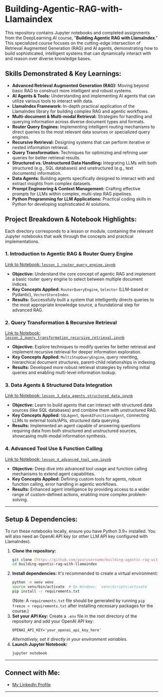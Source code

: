 # Building-Agentic-RAG-with-Llamaindex

This repository contains Jupyter notebooks and completed assignments from the DeepLearning.AI course, "**Building Agentic RAG with LlamaIndex**." This specialized course focuses on the cutting-edge intersection of Retrieval Augmented Generation (RAG) and AI agents, demonstrating how to build sophisticated, intelligent systems that can dynamically interact with and reason over diverse knowledge bases.

## Skills Demonstrated & Key Learnings:

* **Advanced Retrieval Augmented Generation (RAG):** Moving beyond basic RAG to construct more intelligent and robust systems.
* **AI Agents & Tools:** Understanding and implementing AI agents that can utilize various tools to interact with data.
* **LlamaIndex Framework:** In-depth practical application of the LlamaIndex library for building complex RAG and agentic workflows.
* **Multi-document & Multi-modal Retrieval:** Strategies for handling and querying information across diverse document types and formats.
* **Router Query Engines:** Implementing intelligent routing mechanisms to direct queries to the most relevant data sources or specialized query engines.
* **Recursive Retrieval:** Designing systems that can perform iterative or nested information retrieval.
* **Query Transformation:** Techniques for optimizing and refining user queries for better retrieval results.
* **Structured vs. Unstructured Data Handling:** Integrating LLMs with both structured (e.g., SQL databases) and unstructured (e.g., text documents) information.
* **Data Agents:** Building agents specifically designed to interact with and extract insights from complex datasets.
* **Prompt Engineering & Context Management:** Crafting effective prompts for LLMs within complex, multi-step RAG pipelines.
* **Python Programming for LLM Applications:** Practical coding skills in Python for developing sophisticated AI solutions.

## Project Breakdown & Notebook Highlights:

Each directory corresponds to a lesson or module, containing the relevant Jupyter notebooks that walk through the concepts and practical implementations.

### 1. Introduction to Agentic RAG & Router Query Engine
[Link to Notebook: `lesson_1_router_query_engine.ipynb`](lesson_1_router_query_engine/lesson_1_router_query_engine.ipynb)
* **Objective:** Understand the core concept of agentic RAG and implement a basic router query engine to select between multiple document indices.
* **Key Concepts Applied:** `RouterQueryEngine`, `Selector` (LLM-based or Pydantic), `VectorStoreIndex`.
* **Results:** Successfully built a system that intelligently directs queries to the most appropriate knowledge source, a foundational step for advanced RAG.

### 2. Query Transformation & Recursive Retrieval
[Link to Notebook: `lesson_2_query_transformation_recursive_retrieval.ipynb`](lesson_2_query_transformation_recursive_retrieval/lesson_2_query_transformation_recursive_retrieval.ipynb)
* **Objective:** Explore techniques to modify queries for better retrieval and implement recursive retrieval for deeper information exploration.
* **Key Concepts Applied:** `MultiStepQueryEngine`, query rewriting, hierarchical document structures, parent-child relationships in indexing.
* **Results:** Developed more robust retrieval strategies by refining initial queries and enabling multi-level information lookup.

### 3. Data Agents & Structured Data Integration
[Link to Notebook: `lesson_3_data_agents_structured_data.ipynb`](lesson_3_data_agents_structured_data/lesson_3_data_agents_structured_data.ipynb)
* **Objective:** Learn to build agents that can interact with structured data sources (like SQL databases) and combine them with unstructured RAG.
* **Key Concepts Applied:** `SQLAgent`, `OpenAIFunctionsAgent`, connecting LLMs to external tools/APIs, structured data querying.
* **Results:** Implemented an agent capable of answering questions requiring data from both structured and unstructured sources, showcasing multi-modal information synthesis.

### 4. Advanced Tool Use & Function Calling
[Link to Notebook: `lesson_4_advanced_tool_use.ipynb`](lesson_4_advanced_tool_use/lesson_4_advanced_tool_use.ipynb)
* **Objective:** Deep dive into advanced tool usage and function calling mechanisms to extend agent capabilities.
* **Key Concepts Applied:** Defining custom tools for agents, robust function calling, error handling in agentic workflows.
* **Results:** Enhanced agent intelligence by providing access to a wider range of custom-defined actions, enabling more complex problem-solving.

---

## Setup & Dependencies:

To run these notebooks locally, ensure you have Python 3.9+ installed. You will also need an OpenAI API key (or other LLM API key configured with LlamaIndex).

1.  **Clone the repository:**
    ```bash
    git clone [https://github.com/yourusername/building-agentic-rag-with-llamaindex.git](https://github.com/yourusername/building-agentic-rag-with-llamaindex.git)
    cd building-agentic-rag-with-llamaindex
    ```
2.  **Install dependencies:**
    It's recommended to create a virtual environment:
    ```bash
    python -m venv venv
    source venv/bin/activate  # On Windows: `venv\Scripts\activate`
    pip install -r requirements.txt
    ```
    (Note: A `requirements.txt` file should be generated by running `pip freeze > requirements.txt` after installing necessary packages for the course.)
3.  **Set your API Key:**
    Create a `.env` file in the root directory of the repository and add your OpenAI API key:
    ```
    OPENAI_API_KEY='your_openai_api_key_here'
    ```
    *Alternatively, set it directly in your environment variables.*
4.  **Launch Jupyter Notebook:**
    ```bash
    jupyter notebook
    ```

---

## Connect with Me:

* [My LinkedIn Profile](https://www.linkedin.com/in/ali-adibnia)

---
